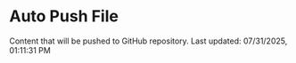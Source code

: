 # Auto Push File

Content that will be pushed to GitHub repository.
Last updated: 07/31/2025, 01:11:31 PM